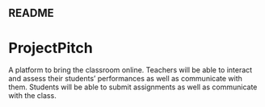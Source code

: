 ## README


# ProjectPitch

A platform to bring the classroom online. Teachers will be able to interact and assess their students’ performances as well as communicate with them. Students will be able to submit assignments as well as communicate with the class.

